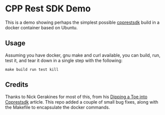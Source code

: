 # CPP Rest SDK Demo

This is a demo showing perhaps the simplest possible [cpprestsdk](https://github.com/microsoft/cpprestsdk) build in a docker container based on Ubuntu.  

## Usage

Assuming you have docker, gnu make and curl available, you can build, run, test it, and tear it down in a single step with the following:

```
make build run test kill
```

## Credits

Thanks to Nick Gerakines for most of this, from his [Dipping a Toe into Cpprestsdk](https://medium.com/@ngerakines/dipping-a-toe-into-cpprestsdk-a40b063fe3f5) article.  This repo added a couple of small bug fixes, along with the Makefile to encapsulate the docker commands.

